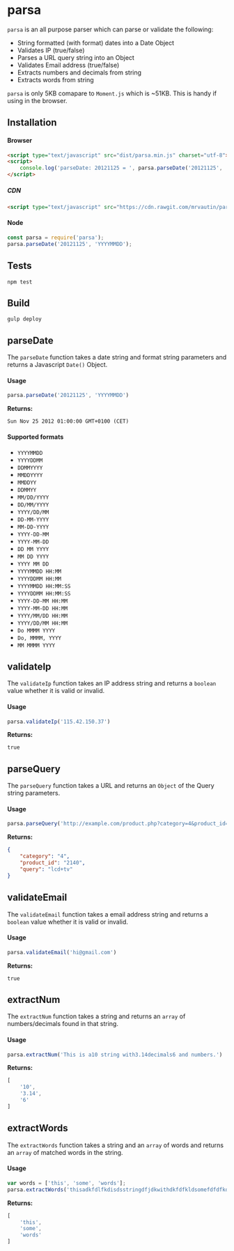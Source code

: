 # parsa

`parsa` is an all purpose parser which can parse or validate the following:

- String formatted (with format) dates into a Date Object
- Validates IP (true/false)
- Parses a URL query string into an Object
- Validates Email address (true/false)
- Extracts numbers and decimals from string
- Extracts words from string

`parsa` is only 5KB comapare to `Moment.js` which is ~51KB. This is handy if using in the browser.

## Installation

#### Browser

``` html
<script type="text/javascript" src="dist/parsa.min.js" charset="utf-8"></script>
<script>
    console.log('parseDate: 20121125 = ', parsa.parseDate('20121125', 'YYYYMMDD'));
</script>
```

##### CDN
``` html
<script type="text/javascript" src="https://cdn.rawgit.com/mrvautin/parsa/dist/parsa.min.js" charset="utf-8"></script>
```

#### Node

``` javascript
const parsa = require('parsa');
parsa.parseDate('20121125', 'YYYYMMDD');
```

## Tests

``` shell
npm test
```

## Build

``` shell
gulp deploy
```

## parseDate

The `parseDate` function takes a date string and format string parameters and returns a Javascript `Date()` Object.

#### Usage

``` javascript
parsa.parseDate('20121125', 'YYYYMMDD')
```

**Returns:**

`Sun Nov 25 2012 01:00:00 GMT+0100 (CET)`

#### Supported formats

- `YYYYMMDD`
- `YYYYDDMM`
- `DDMMYYYY`
- `MMDDYYYY`
- `MMDDYY`
- `DDMMYY`
- `MM/DD/YYYY`
- `DD/MM/YYYY`
- `YYYY/DD/MM`
- `DD-MM-YYYY`
- `MM-DD-YYYY`
- `YYYY-DD-MM`
- `YYYY-MM-DD`
- `DD MM YYYY`
- `MM DD YYYY`
- `YYYY MM DD`
- `YYYYMMDD HH:MM`
- `YYYYDDMM HH:MM`
- `YYYYMMDD HH:MM:SS`
- `YYYYDDMM HH:MM:SS`
- `YYYY-DD-MM HH:MM`
- `YYYY-MM-DD HH:MM`
- `YYYY/MM/DD HH:MM`
- `YYYY/DD/MM HH:MM`
- `Do MMMM YYYY`
- `Do, MMMM, YYYY`
- `MM MMMM YYYY`


## validateIp

The `validateIp` function takes an IP address string and returns a `boolean` value whether it is valid or invalid.

#### Usage

``` javascript
parsa.validateIp('115.42.150.37')
```

**Returns:**

`true`

## parseQuery

The `parseQuery` function takes a URL and returns an `Object` of the Query string parameters.

#### Usage

``` javascript
parsa.parseQuery('http://example.com/product.php?category=4&product_id=2140&query=lcd+tv')
```

**Returns:**
``` json
{
    "category": "4",
    "product_id": "2140",
    "query": "lcd+tv"
}
```

## validateEmail

The `validateEmail` function takes a email address string and returns a `boolean` value whether it is valid or invalid.

#### Usage

``` javascript
parsa.validateEmail('hi@gmail.com')
```

**Returns:**

`true`

## extractNum

The `extractNum` function takes a string and returns an `array` of numbers/decimals found in that string.

#### Usage

``` javascript
parsa.extractNum('This is a10 string with3.14decimals6 and numbers.')
```

**Returns:**

``` javascript
[
    '10',
    '3.14',
    '6'
]
```

## extractWords

The `extractWords` function takes a string and an `array` of words and returns an `array` of matched words in the string.

#### Usage

``` javascript
var words = ['this', 'some', 'words'];
parsa.extractWords('thisadkfdlfkdisdsstringdfjdkwithdkfdfkldsomefdfdfkdflkwordsjfgjkfg', words)
```

**Returns:**

``` javascript
[
    'this',
    'some',
    'words'
]
```

